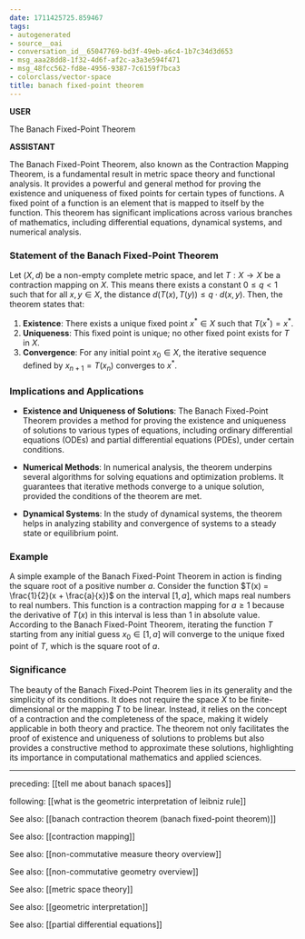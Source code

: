 ```yaml
---
date: 1711425725.859467
tags:
- autogenerated
- source__oai
- conversation_id__65047769-bd3f-49eb-a6c4-1b7c34d3d653
- msg_aaa28dd8-1f32-4d6f-af2c-a3a3e594f471
- msg_48fcc562-fd8e-4956-9387-7c6159f7bca3
- colorclass/vector-space
title: banach fixed-point theorem
---
```


**USER**

The Banach Fixed-Point Theorem


**ASSISTANT**

The Banach Fixed-Point Theorem, also known as the Contraction Mapping Theorem, is a fundamental result in metric space theory and functional analysis. It provides a powerful and general method for proving the existence and uniqueness of fixed points for certain types of functions. A fixed point of a function is an element that is mapped to itself by the function. This theorem has significant implications across various branches of mathematics, including differential equations, dynamical systems, and numerical analysis.

### Statement of the Banach Fixed-Point Theorem

Let $(X, d)$ be a non-empty complete metric space, and let $T: X \rightarrow X$ be a contraction mapping on $X$. This means there exists a constant $0 \leq q < 1$ such that for all $x, y \in X$, the distance $d(T(x), T(y)) \leq q \cdot d(x, y)$. Then, the theorem states that:

1. **Existence**: There exists a unique fixed point $x^* \in X$ such that $T(x^*) = x^*$.
2. **Uniqueness**: This fixed point is unique; no other fixed point exists for $T$ in $X$.
3. **Convergence**: For any initial point $x_0 \in X$, the iterative sequence defined by $x_{n+1} = T(x_n)$ converges to $x^*$.

### Implications and Applications

- **Existence and Uniqueness of Solutions**: The Banach Fixed-Point Theorem provides a method for proving the existence and uniqueness of solutions to various types of equations, including ordinary differential equations (ODEs) and partial differential equations (PDEs), under certain conditions.
  
- **Numerical Methods**: In numerical analysis, the theorem underpins several algorithms for solving equations and optimization problems. It guarantees that iterative methods converge to a unique solution, provided the conditions of the theorem are met.
  
- **Dynamical Systems**: In the study of dynamical systems, the theorem helps in analyzing stability and convergence of systems to a steady state or equilibrium point.

### Example

A simple example of the Banach Fixed-Point Theorem in action is finding the square root of a positive number $a$. Consider the function $T(x) = \frac{1}{2}(x + \frac{a}{x})$ on the interval $[1, a]$, which maps real numbers to real numbers. This function is a contraction mapping for $a \geq 1$ because the derivative of $T(x)$ in this interval is less than 1 in absolute value. According to the Banach Fixed-Point Theorem, iterating the function $T$ starting from any initial guess $x_0 \in [1, a]$ will converge to the unique fixed point of $T$, which is the square root of $a$.

### Significance

The beauty of the Banach Fixed-Point Theorem lies in its generality and the simplicity of its conditions. It does not require the space $X$ to be finite-dimensional or the mapping $T$ to be linear. Instead, it relies on the concept of a contraction and the completeness of the space, making it widely applicable in both theory and practice. The theorem not only facilitates the proof of existence and uniqueness of solutions to problems but also provides a constructive method to approximate these solutions, highlighting its importance in computational mathematics and applied sciences.


---

preceding: [[tell me about banach spaces]]  


following: [[what is the geometric interpretation of leibniz rule]]

See also: [[banach contraction theorem (banach fixed-point theorem)]]


See also: [[contraction mapping]]


See also: [[non-commutative measure theory overview]]


See also: [[non-commutative geometry overview]]


See also: [[metric space theory]]


See also: [[geometric interpretation]]


See also: [[partial differential equations]]